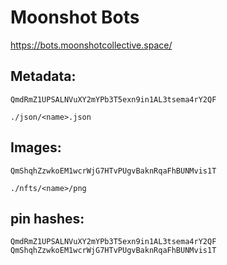 # Moonshot Bots

https://bots.moonshotcollective.space/

## Metadata:
`QmdRmZ1UPSALNVuXY2mYPb3T5exn9in1AL3tsema4rY2QF`

`./json/<name>.json`

## Images:
`QmShqhZzwkoEM1wcrWjG7HTvPUgvBaknRqaFhBUNMvis1T`

`./nfts/<name>/png`

## pin hashes:
```
QmdRmZ1UPSALNVuXY2mYPb3T5exn9in1AL3tsema4rY2QF
QmShqhZzwkoEM1wcrWjG7HTvPUgvBaknRqaFhBUNMvis1T
```
